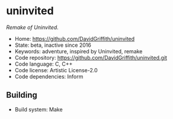 # uninvited

_Remake of Uninvited._

- Home: https://github.com/DavidGriffith/uninvited
- State: beta, inactive since 2016
- Keywords: adventure, inspired by Uninvited, remake
- Code repository: https://github.com/DavidGriffith/uninvited.git
- Code language: C, C++
- Code license: Artistic License-2.0
- Code dependencies: Inform

## Building

- Build system: Make
